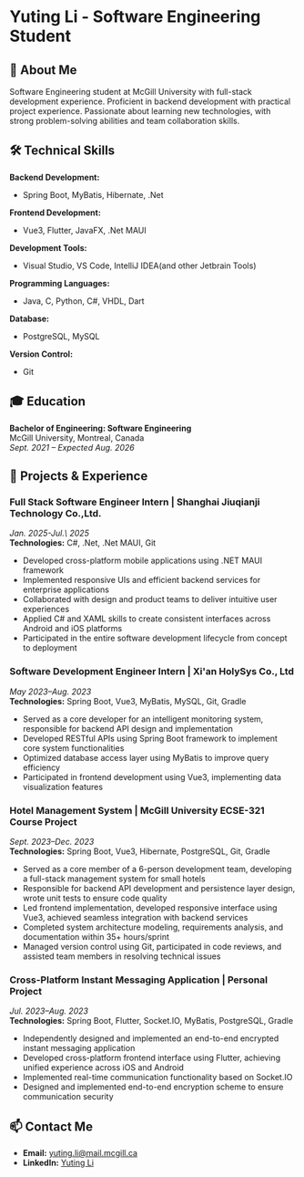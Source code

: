 # Yuting Li - Software Engineering Student

## 👋 About Me

Software Engineering student at McGill University with full-stack development experience. Proficient in backend development with practical project experience. Passionate about learning new technologies, with strong problem-solving abilities and team collaboration skills.

## 🛠️ Technical Skills

**Backend Development:**
- Spring Boot, MyBatis, Hibernate, .Net

**Frontend Development:**
- Vue3, Flutter, JavaFX, .Net MAUI

**Development Tools:**
- Visual Studio, VS Code, IntelliJ IDEA(and other Jetbrain Tools)

**Programming Languages:**
- Java, C, Python, C#, VHDL, Dart

**Database:**
- PostgreSQL, MySQL

**Version Control:**
- Git

## 🎓 Education

**Bachelor of Engineering: Software Engineering**  
McGill University, Montreal, Canada  
*Sept. 2021 – Expected Aug. 2026*

## 💼 Projects & Experience

### Full Stack Software Engineer Intern | Shanghai Jiuqianji Technology Co.,Ltd.
*Jan. 2025-Jul.\ 2025*\
**Technologies:** C#, .Net, .Net MAUI, Git

- Developed cross-platform mobile applications using .NET MAUI framework
- Implemented responsive UIs and efficient backend services for enterprise applications
- Collaborated with design and product teams to deliver intuitive user experiences
- Applied C# and XAML skills to create consistent interfaces across Android and iOS platforms
- Participated in the entire software development lifecycle from concept to deployment

### Software Development Engineer Intern | Xi'an HolySys Co., Ltd
*May 2023–Aug. 2023*\
**Technologies:** Spring Boot, Vue3, MyBatis, MySQL, Git, Gradle

- Served as a core developer for an intelligent monitoring system, responsible for backend API design and implementation
- Developed RESTful APIs using Spring Boot framework to implement core system functionalities
- Optimized database access layer using MyBatis to improve query efficiency
- Participated in frontend development using Vue3, implementing data visualization features

### Hotel Management System | McGill University ECSE-321 Course Project
*Sept. 2023–Dec. 2023*\
**Technologies:** Spring Boot, Vue3, Hibernate, PostgreSQL, Git, Gradle

- Served as a core member of a 6-person development team, developing a full-stack management system for small hotels
- Responsible for backend API development and persistence layer design, wrote unit tests to ensure code quality
- Led frontend implementation, developed responsive interface using Vue3, achieved seamless integration with backend services
- Completed system architecture modeling, requirements analysis, and documentation within 35+ hours/sprint
- Managed version control using Git, participated in code reviews, and assisted team members in resolving technical issues

### Cross-Platform Instant Messaging Application | Personal Project
*Jul. 2023–Aug. 2023*  
**Technologies:** Spring Boot, Flutter, Socket.IO, MyBatis, PostgreSQL, Gradle

- Independently designed and implemented an end-to-end encrypted instant messaging application
- Developed cross-platform frontend interface using Flutter, achieving unified experience across iOS and Android
- Implemented real-time communication functionality based on Socket.IO
- Designed and implemented end-to-end encryption scheme to ensure communication security

## 📫 Contact Me

- **Email:** yuting.li@mail.mcgill.ca
- **LinkedIn:** [Yuting Li](https://www.linkedin.com/in/yuting-li-aab53521a/)
